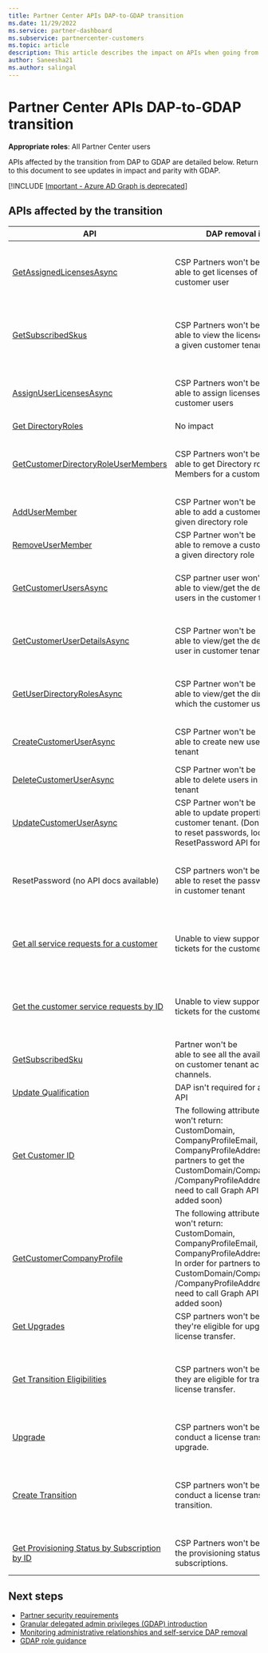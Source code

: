 ```yaml
---
title: Partner Center APIs DAP-to-GDAP transition
ms.date: 11/29/2022
ms.service: partner-dashboard
ms.subservice: partnercenter-customers
ms.topic: article
description: This article describes the impact on APIs when going from DAP to GDAP.
author: Saneesha21
ms.author: salingal
---
```


# Partner Center APIs DAP-to-GDAP transition

**Appropriate roles**: All Partner Center users

APIs affected by the transition from DAP to GDAP are detailed below. Return to this document to see updates in impact and parity with GDAP.

[!INCLUDE [Important - Azure AD Graph is deprecated](./developer/includes/azure-ad-graph-notice.md)]

## APIs affected by the transition

| API | DAP removal impact | GDAP parity |
|--|--|--|
| [GetAssignedLicensesAsync](/partner-center/develop/check-which-licenses-are-assigned-to-a-user) | CSP Partners won't be</br> able to get licenses of the given customer user | Partners can use any one of the below roles.</br>Directory Reader,</br>Directory Writer,</br>User Admin,</br>License Admin |
| [GetSubscribedSkus](/partner-center/develop/get-a-list-of-available-licenses) | CSP Partners won't be</br> able to view the licenses available for a given customer tenant. | Partners can use any one of the below roles.</br>Directory Reader,</br>Global Reader,</br>User Admin,</br>License Admin |
|[AssignUserLicensesAsync](/partner-center/develop/assign-licenses-to-a-user)| CSP Partners won't be</br> able to assign licenses to the customer users | Partners can use any one of the below roles.</br>Directory Writer,</br>User Admin,</br>License Admin |
| [Get DirectoryRoles](/partner-center/develop/get-user-roles-for-a-customer) | No impact | Directory Reader​ |
| [GetCustomerDirectoryRoleUserMembers](/partner-center/develop/get-user-roles-for-a-customer) | CSP Partners won't be</br> able to get Directory roles User Members for a customer | Partners can use any one of the below roles.</br>Directory Reader,</br>Global Reader,</br>Directory Writer,</br>Privileged Role Admin |
| [AddUserMember](/partner-center/develop/set-user-roles-for-a-customer) | CSP Partner won't be</br> able to add a customer user to a given directory role | Privileged Role Admin |
| [RemoveUserMember](/partner-center/develop/remove-customer-user-from-a-role) | CSP Partner won't be</br> able to remove a customer user from a given directory role | Privileged Role Admin |
| [GetCustomerUsersAsync](/partner-center/develop/get-a-list-of-all-user-accounts-for-a-customer) | CSP partner user won't be</br> able to view/get the details of all the users in the customer tenant | Partners can use any one of the below roles.</br>Directory Reader,</br>Global reader,</br>User Admin |
| [GetCustomerUserDetailsAsync](/partner-center/develop/get-a-user-account-by-id) | CSP Partner won't be</br> able to view/get the details about a user in customer tenant | Partners can use any one of the below roles.</br>Directory Reader,</br>Global reader,</br>User Admin |
| [GetUserDirectoryRolesAsync](/partner-center/develop/get-user-roles-for-a-customer) | CSP Partner won't be</br> able to view/get the directory roles which the customer user is part of. | Partners can use any one of the below roles.</br>Directory Reader,</br>Global reader,</br>User Admin |
| [CreateCustomerUserAsync](/partner-center/develop/create-user-accounts-for-a-customer) | CSP Partner won't be</br> able to create new users in customer tenant | Partners can use any one of the below roles.</br>Directory Writer,</br>User Admin |
| [DeleteCustomerUserAsync](/partner-center/develop/delete-user-accounts-for-a-customer) | CSP Partner won't be</br> able to delete users in customer tenant | User Admin |
| [UpdateCustomerUserAsync](/partner-center/develop/update-user-accounts-for-a-customer) | CSP Partner won't be</br> able to update properties of a user in customer tenant. (Don't use this API to reset passwords, look for the new ResetPassword API for GDAP) | Partners can use any one of the below roles.</br>Directory Writer,</br>User Admin |
| ResetPassword (no API docs available) | CSP partners won't be</br> able to reset the passwords of users in customer tenant | User Admin / Privileged Authentication Admin to reset password for license management users</br>Privileged Authentication Admin to reset password for all other users |
| [Get all service requests for a customer](/rest/api/partner-center/provide-support/get-all-service-requests-for-a-customer) | Unable to view support</br>tickets for the customer | Any role that supports microsoft.office365.supportTickets</br>/allEntities/allTasks or microsoft.azure.supportTickets</br>/allEntities/allTasks</br>[Permissions reference](/azure/active-directory/roles/permissions-reference) |
| [Get the customer service requests by ID](/rest/api/partner-center/provide-support/get-the-customer-service-requests-by-id) | Unable to view support</br>tickets for the customer | Any role that supports microsoft.office365.supportTickets</br>/allEntities/allTasks or microsoft.azure.supportTickets</br>/allEntities/allTasks</br>[Permissions reference](/azure/active-directory/roles/permissions-reference) |
| [GetSubscribedSku](/rest/api/partner-center/manage-customer-accounts/get-subscribed-skus) | Partner won't be </br>able to see all the available licenses on customer tenant across different channels. | Partners can use any one of the below roles.</br>Directory Reader,</br>Global reader |
| [Update Qualification](/rest/api/partner-center/manage-customer-accounts/update-customer-qualification) | DAP isn't required for accessing this API | No GDAP Role Required |
| [Get Customer ID](/partner-center/develop/get-a-customer-by-id) | The following attributes</br> won't return:</br>CustomDomain, CompanyProfileEmail, CompanyProfileAddress. In order for partners to get the CustomDomain/CompanyProfileEmail</br>/CompanyProfileAddress partners need to call Graph API (Details will be added soon) | Directory Reader |
| [GetCustomerCompanyProfile](/partner-center/develop/get-a-customer-s-company-profile) | The following attributes</br> won't return:</br>CustomDomain, CompanyProfileEmail, CompanyProfileAddress.</br>In order for partners to get the CustomDomain/CompanyProfileEmail</br>/CompanyProfileAddress partners need to call Graph API (Details will be added soon) | Directory Reader |
| [Get Upgrades](/partner-center/develop/transition-a-subscription) | CSP partners won't be able to see if they're eligible for upgrades with license transfer.  | Partners can use any one of the below roles.</br>Directory Reader, Global reader |
| [Get Transition Eligibilities](/partner-center/develop/transition-a-new-commerce-subscription#get-transition-eligibilities) | CSP partners won't be able to see if they are eligible for transitions with license transfer.  | Partners can use any one of the below roles.</br> Directory Reader,</br>Global reader</br>Note: While this API is available for legacy and NCE, GDAP is only required for legacy.  |
| [Upgrade](/partner-center/develop/transition-a-subscription) | CSP partners won't be able to conduct a license transfer during an upgrade. | Directory Reader or Global reader (upgrade only) </br> Directory Writer (upgrade with license transfer)  |
| [Create Transition](/partner-center/develop/transition-a-new-commerce-subscription#post-transition) | CSP partners won't be able to conduct a license transfer during transition. | Directory Reader or Global reader (transition only) </br>Directory Writer (transition with license transfer) </br> Note: While this API is available for legacy and NCE, GDAP is only required for legacy.  |
| [Get Provisioning Status by Subscription by ID](/partner-center/develop/get-subscription-provisioning-status) |CSP Partners won't be able to see the provisioning status for their subscriptions. | Partners can use any one of the below roles.</br>Directory Reader,</br>Global reader |

## Next steps

- [Partner security requirements](partner-security-requirements.md)
- [Granular delegated admin privileges (GDAP) introduction](gdap-introduction.md)
- [Monitoring administrative relationships and self-service DAP removal](dap-monitor-self-serve-removal.md)
- [GDAP role guidance](gdap-least-privileged-roles-by-task.md)
